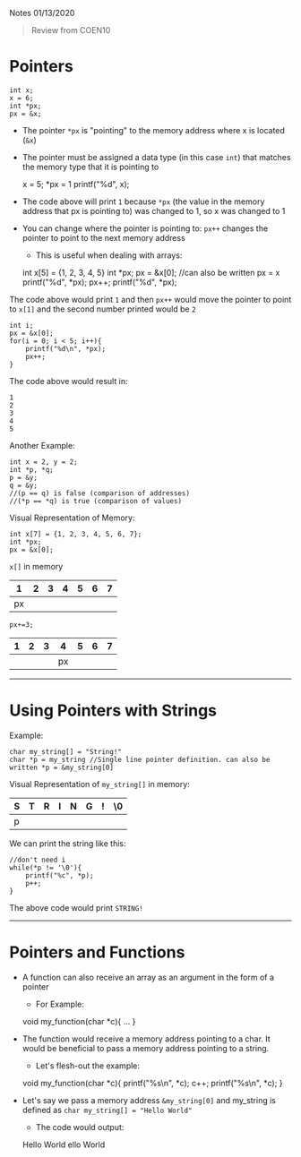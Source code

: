Notes 01/13/2020

> Review from COEN10
# Pointers

	int x;
	x = 6;
	int *px;
	px = &x;

- The pointer `*px` is "pointing" to the memory address where x is located (`&x`)
- The pointer must be assigned a data type (in this case `int`) that matches the memory type that it is pointing to


	x = 5;
	*px = 1
	printf("%d", x);


- The code above will print `1` because `*px` (the value in the memory address that px is pointing to) was changed to 1, so x was changed to 1
- You can change where the pointer is pointing to: `px++` changes the pointer to point to the next memory address
	- This is useful when dealing with arrays:


	int x[5] = {1, 2, 3, 4, 5}
	int *px;
	px = &x[0]; //can also be written px = x
	printf("%d", *px);
	px++;
	printf("%d", *px);


The code above would print `1` and then `px++` would move the pointer to point to `x[1]` and the second number printed would be `2`


	int i;
	px = &x[0];
	for(i = 0; i < 5; i++){
		printf("%d\n", *px);
		px++;
	}


The code above would result in:


	1
	2
	3
	4
	5


Another Example:


	int x = 2, y = 2;
	int *p, *q;
	p = &y;
	q = &y;
	//(p == q) is false (comparison of addresses)
	//(*p == *q) is true (comparison of values)


Visual Representation of Memory:

	int x[7] = {1, 2, 3, 4, 5, 6, 7};
	int *px;
	px = &x[0];

`x[]` in memory

| 1 | 2 | 3 | 4 | 5 | 6 | 7 | 
| - | - | - | - | - | - | - | 
| px |  |  |  |  |  |  | 

	px+=3;

| 1 | 2 | 3 | 4 | 5 | 6 | 7 | 
| - | - | - | - | - | - | - | 
|  |  |  | px |  |  |  | 

---

# Using Pointers with Strings

Example:

	char my_string[] = "String!"
	char *p = my_string //Single line pointer definition. can also be written *p = &my_string[0]

Visual Representation of `my_string[]` in memory:

| S | T | R | I | N | G | ! | \0 |
| - | - | - | - | - | - | - | -  |
| p |   |   |   |   |   |   |    |

We can print the string like this:

	//don't need i
	while(*p != '\0'){
		printf("%c", *p);
		p++;
	}

The above code would print `STRING!`

---

# Pointers and Functions

- A function can also receive an array as an argument in the form of a pointer
	- For Example:


	void my_function(char *c){
		...
	}


- The function would receive a memory address pointing to a char. It would be beneficial to pass a memory address pointing to a string. 
	- Let's flesh-out the example:


	void my_function(char *c){
		printf("%s\n", *c);
		c++;
		printf("%s\n", *c);
	}


- Let's say we pass a memory address `&my_string[0]` and my_string is defined as `char my_string[] = "Hello World"`
	- The code would output:


	Hello World
	ello World
